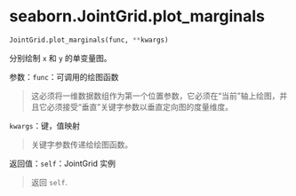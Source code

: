 # seaborn.JointGrid.plot_marginals

```py
JointGrid.plot_marginals(func, **kwargs)
```

分别绘制 `x` 和 `y` 的单变量图。

参数：`func`：可调用的绘图函数

> 这必须将一维数据数组作为第一个位置参数，它必须在“当前”轴上绘图，并且它必须接受“垂直”关键字参数以垂直定向图的度量维度。

`kwargs`：键，值映射

> 关键字参数传递给绘图函数。

返回值：`self`：JointGrid 实例

> 返回 `self`.
